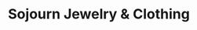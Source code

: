 ---
title: "Sojourn Jewelry & Clothing"
url: /bellingham/sojourn-jewelry-and-clothing/
shop: clothes
---